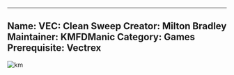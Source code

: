 -----------------------
Name: VEC: Clean Sweep
Creator: Milton Bradley
Maintainer: KMFDManic
Category: Games
Prerequisite: Vectrex
-----------------------
![km](https://i.imgur.com/kX0ngdk.png)
